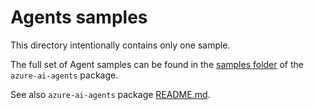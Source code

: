 # Agents samples

This directory intentionally contains only one sample.

The full set of Agent samples can be found in the [samples folder](https://github.com/Azure/azure-sdk-for-python/tree/main/sdk/ai/azure-ai-agents/samples) of the `azure-ai-agents` package.

See also `azure-ai-agents` package [README.md](https://github.com/Azure/azure-sdk-for-python/tree/main/sdk/ai/azure-ai-agents).

